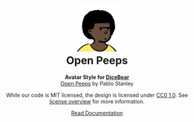 <h1 align="center"><img src="./tests/svg/0.svg" width="124" /> <br />Open Peeps</h1>
<p align="center">
  <strong>Avatar Style for <a href="https://dicebear.com/">DiceBear</a></strong><br />
    <a href="https://www.openpeeps.com/">Open Peeps</a>
    by Pablo Stanley
</p>

<p align="center">
  While our code is MIT licensed, the design is licensed under
    <a href="https://creativecommons.org/publicdomain/zero/1.0/">CC0 1.0</a>.
  See <a href="https://dicebear.com/licenses">license overview</a> for more information.
</p>

<p align="center">
  <a href="https://dicebear.com/styles/open-peeps">
    Read Documentation
  </a>
</p>
